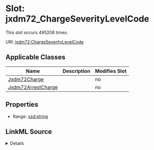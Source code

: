 

# Slot: jxdm72_ChargeSeverityLevelCode




This slot occurs 495206 times.


URI: [jxdm72:ChargeSeverityLevelCode](http://release.niem.gov/niem/domains/jxdm/7.2/ChargeSeverityLevelCode)



<!-- no inheritance hierarchy -->





## Applicable Classes

| Name | Description | Modifies Slot |
| --- | --- | --- |
| [Jxdm72Charge](../classes/Jxdm72Charge.md) |  |  no  |
| [Jxdm72ArrestCharge](../classes/Jxdm72ArrestCharge.md) |  |  no  |







## Properties

* Range: [xsd:string](http://www.w3.org/2001/XMLSchema#string)







## LinkML Source

<details>

```yaml
name: jxdm72_ChargeSeverityLevelCode
from_schema: okns:scales-kg
rank: 1000
slot_uri: jxdm72:ChargeSeverityLevelCode
alias: jxdm72_ChargeSeverityLevelCode
domain_of:
- jxdm72_ArrestCharge
- jxdm72_Charge
range: string

```
</details>